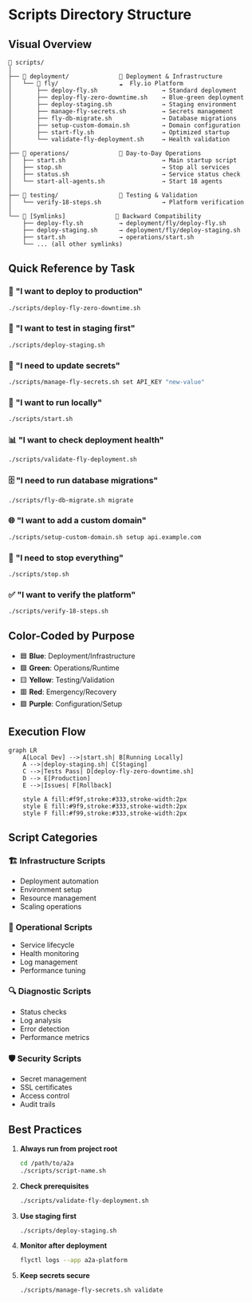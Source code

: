 # Scripts Directory Structure

## Visual Overview

```
📁 scripts/
│
├── 📁 deployment/              🚀 Deployment & Infrastructure
│   └── 📁 fly/                 ☁️  Fly.io Platform
│       ├── deploy-fly.sh                  → Standard deployment
│       ├── deploy-fly-zero-downtime.sh    → Blue-green deployment
│       ├── deploy-staging.sh              → Staging environment
│       ├── manage-fly-secrets.sh          → Secrets management
│       ├── fly-db-migrate.sh              → Database migrations
│       ├── setup-custom-domain.sh         → Domain configuration
│       ├── start-fly.sh                   → Optimized startup
│       └── validate-fly-deployment.sh     → Health validation
│
├── 📁 operations/              🔧 Day-to-Day Operations
│   ├── start.sh                           → Main startup script
│   ├── stop.sh                            → Stop all services
│   ├── status.sh                          → Service status check
│   └── start-all-agents.sh                → Start 18 agents
│
├── 📁 testing/                 🧪 Testing & Validation
│   └── verify-18-steps.sh                 → Platform verification
│
└── 🔗 [Symlinks]              📎 Backward Compatibility
    ├── deploy-fly.sh          → deployment/fly/deploy-fly.sh
    ├── deploy-staging.sh      → deployment/fly/deploy-staging.sh
    ├── start.sh               → operations/start.sh
    └── ... (all other symlinks)
```

## Quick Reference by Task

### 🚀 **"I want to deploy to production"**
```bash
./scripts/deploy-fly-zero-downtime.sh
```

### 🧪 **"I want to test in staging first"**
```bash
./scripts/deploy-staging.sh
```

### 🔐 **"I need to update secrets"**
```bash
./scripts/manage-fly-secrets.sh set API_KEY "new-value"
```

### 🏃 **"I want to run locally"**
```bash
./scripts/start.sh
```

### 📊 **"I want to check deployment health"**
```bash
./scripts/validate-fly-deployment.sh
```

### 🗄️ **"I need to run database migrations"**
```bash
./scripts/fly-db-migrate.sh migrate
```

### 🌐 **"I want to add a custom domain"**
```bash
./scripts/setup-custom-domain.sh setup api.example.com
```

### 🛑 **"I need to stop everything"**
```bash
./scripts/stop.sh
```

### ✅ **"I want to verify the platform"**
```bash
./scripts/verify-18-steps.sh
```

## Color-Coded by Purpose

- 🟦 **Blue**: Deployment/Infrastructure
- 🟩 **Green**: Operations/Runtime
- 🟨 **Yellow**: Testing/Validation
- 🟥 **Red**: Emergency/Recovery
- 🟪 **Purple**: Configuration/Setup

## Execution Flow

```mermaid
graph LR
    A[Local Dev] -->|start.sh| B[Running Locally]
    A -->|deploy-staging.sh| C[Staging]
    C -->|Tests Pass| D[deploy-fly-zero-downtime.sh]
    D --> E[Production]
    E -->|Issues| F[Rollback]
    
    style A fill:#f9f,stroke:#333,stroke-width:2px
    style E fill:#9f9,stroke:#333,stroke-width:2px
    style F fill:#f99,stroke:#333,stroke-width:2px
```

## Script Categories

### 🏗️ **Infrastructure Scripts**
- Deployment automation
- Environment setup
- Resource management
- Scaling operations

### 🎯 **Operational Scripts**
- Service lifecycle
- Health monitoring
- Log management
- Performance tuning

### 🔍 **Diagnostic Scripts**
- Status checks
- Log analysis
- Error detection
- Performance metrics

### 🛡️ **Security Scripts**
- Secret management
- SSL certificates
- Access control
- Audit trails

## Best Practices

1. **Always run from project root**
   ```bash
   cd /path/to/a2a
   ./scripts/script-name.sh
   ```

2. **Check prerequisites**
   ```bash
   ./scripts/validate-fly-deployment.sh
   ```

3. **Use staging first**
   ```bash
   ./scripts/deploy-staging.sh
   ```

4. **Monitor after deployment**
   ```bash
   flyctl logs --app a2a-platform
   ```

5. **Keep secrets secure**
   ```bash
   ./scripts/manage-fly-secrets.sh validate
   ```